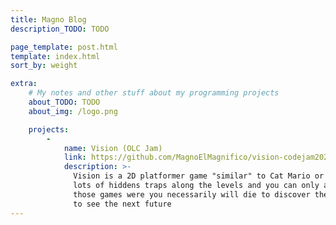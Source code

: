 ```yaml
---
title: Magno Blog
description_TODO: TODO

page_template: post.html
template: index.html
sort_by: weight

extra:
    # My notes and other stuff about my programming projects
    about_TODO: TODO
    about_img: /logo.png

    projects:
        -
            name: Vision (OLC Jam)
            link: https://github.com/MagnoElMagnifico/vision-codejam2021
            description: >-
              Vision is a 2D platformer game "similar" to Cat Mario or Trap Adventure. There are
              lots of hiddens traps along the levels and you can only avoid then. However, unlike
              those games were you necessarily will die to discover the traps, you have the ability
              to see the next future
---
```

